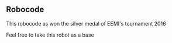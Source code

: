 ## Robocode

This robocode as won the silver medal of EEMI's tournament 2016

Feel free to take this robot as a base
